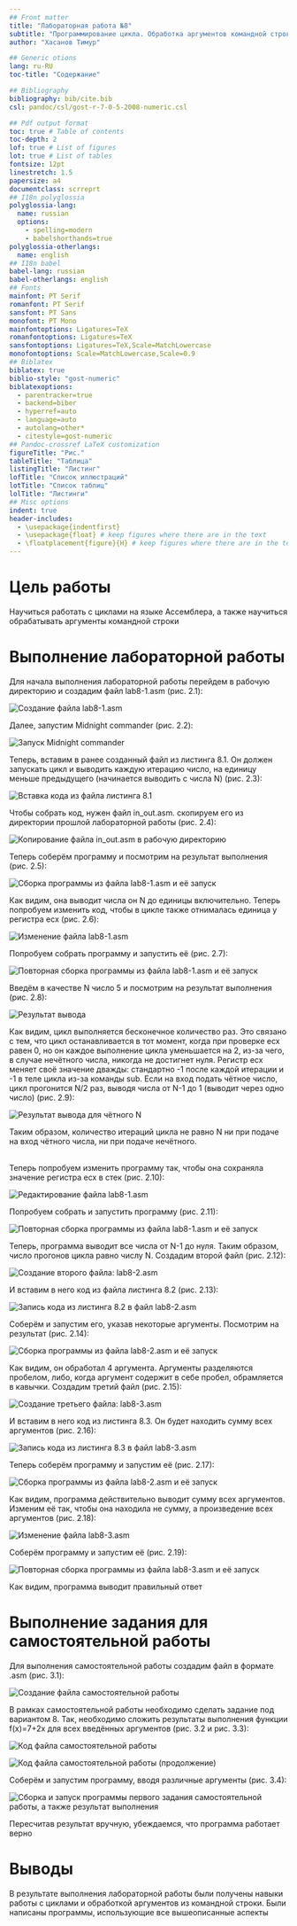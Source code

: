 ```yaml
---
## Front matter
title: "Лабораторная работа №8"
subtitle: "Программирование цикла. Обработка аргументов командной строки"
author: "Хасанов Тимур"

## Generic otions
lang: ru-RU
toc-title: "Содержание"

## Bibliography
bibliography: bib/cite.bib
csl: pandoc/csl/gost-r-7-0-5-2008-numeric.csl

## Pdf output format
toc: true # Table of contents
toc-depth: 2
lof: true # List of figures
lot: true # List of tables
fontsize: 12pt
linestretch: 1.5
papersize: a4
documentclass: scrreprt
## I18n polyglossia
polyglossia-lang:
  name: russian
  options:
	- spelling=modern
	- babelshorthands=true
polyglossia-otherlangs:
  name: english
## I18n babel
babel-lang: russian
babel-otherlangs: english
## Fonts
mainfont: PT Serif
romanfont: PT Serif
sansfont: PT Sans
monofont: PT Mono
mainfontoptions: Ligatures=TeX
romanfontoptions: Ligatures=TeX
sansfontoptions: Ligatures=TeX,Scale=MatchLowercase
monofontoptions: Scale=MatchLowercase,Scale=0.9
## Biblatex
biblatex: true
biblio-style: "gost-numeric"
biblatexoptions:
  - parentracker=true
  - backend=biber
  - hyperref=auto
  - language=auto
  - autolang=other*
  - citestyle=gost-numeric
## Pandoc-crossref LaTeX customization
figureTitle: "Рис."
tableTitle: "Таблица"
listingTitle: "Листинг"
lofTitle: "Список иллюстраций"
lotTitle: "Список таблиц"
lolTitle: "Листинги"
## Misc options
indent: true
header-includes:
  - \usepackage{indentfirst}
  - \usepackage{float} # keep figures where there are in the text
  - \floatplacement{figure}{H} # keep figures where there are in the text
---
```


# Цель работы

Научиться работать с циклами на языке Ассемблера, а также научиться обрабатывать аргументы командной строки

# Выполнение лабораторной работы

Для начала выполнения лабораторной работы перейдем в рабочую директорию и создадим файл lab8-1.asm (рис. 2.1):

![Создание файла lab8-1.asm](https://github.com/tihasanov/-study_2023-2024_arh-pc/blob/master/labs/lab08/report/image/8.1.png?raw=true)

Далее, запустим Midnight commander (рис. 2.2):

![Запуск Midnight commander](https://github.com/tihasanov/-study_2023-2024_arh-pc/blob/master/labs/lab08/report/image/8.2.png?raw=true)

Теперь, вставим в ранее созданный файл из листинга 8.1. Он должен запускать цикл и выводить каждую итерацию число, на единицу меньше предыдущего (начинается выводить с числа N) (рис. 2.3):

![Вставка кода из файла листинга 8.1](https://github.com/tihasanov/-study_2023-2024_arh-pc/blob/master/labs/lab08/report/image/8.3.png?raw=true)

Чтобы собрать код, нужен файл in_out.asm. скопируем его из директории прошлой лабораторной работы (рис. 2.4):

![Копирование файла in_out.asm в рабочую директорию](https://github.com/tihasanov/-study_2023-2024_arh-pc/blob/master/labs/lab08/report/image/8.4.png?raw=true)

Теперь соберём программу и посмотрим на результат выполнения (рис. 2.5):

![Сборка программы из файла lab8-1.asm и её запуск](https://github.com/tihasanov/-study_2023-2024_arh-pc/blob/master/labs/lab08/report/image/8.5.png?raw=true)

Как видим, она выводит числа он N до единицы включительно. Теперь попробуем изменить код, чтобы в цикле также отнималась единица у регистра ecx (рис. 2.6):

![Изменение файла lab8-1.asm](https://github.com/tihasanov/-study_2023-2024_arh-pc/blob/master/labs/lab08/report/image/8.6.png?raw=true)

Попробуем собрать программу и запустить её (рис. 2.7):

![Повторная сборка программы из файла lab8-1.asm и её запуск](https://github.com/tihasanov/-study_2023-2024_arh-pc/blob/master/labs/lab08/report/image/8.7.png?raw=true)

Введём в качестве N число 5 и посмотрим на результат выполнения (рис. 2.8):

![Результат вывода](https://github.com/tihasanov/-study_2023-2024_arh-pc/blob/master/labs/lab08/report/image/8.8.png?raw=true)

Как видим, цикл выполняется бесконечное количество раз. Это связано с тем, что цикл останавливается в тот момент, когда при проверке ecx равен 0, но он каждое выполнение цикла уменьшается на 2, из-за чего, в случае нечётного числа, никогда не достигнет нуля. Регистр ecx меняет своё значение дважды: стандартно -1 после каждой итерации и -1 в теле цикла из-за команды sub. Если на вход подать чётное число, цикл прогонится N/2 раз, выводя числа от N-1 до 1 (выводит через одно число) (рис. 2.9):

![Результат вывода для чётного N](https://github.com/tihasanov/-study_2023-2024_arh-pc/blob/master/labs/lab08/report/image/8.9.png?raw=true)

Таким образом, количество итераций цикла не равно N ни при подаче на вход чётного числа, ни при подаче нечётного.

<p><br>Теперь попробуем изменить программу так, чтобы она сохраняла значение регистра ecx в стек (рис. 2.10):

![Редактирование файла lab8-1.asm](https://github.com/tihasanov/-study_2023-2024_arh-pc/blob/master/labs/lab08/report/image/8.10.png?raw=true)

Попробуем собрать и запустить программу (рис. 2.11):

![Повторная сборка программы из файла lab8-1.asm и её запуск](https://github.com/tihasanov/-study_2023-2024_arh-pc/blob/master/labs/lab08/report/image/8.11.png?raw=true)

Теперь, программа выводит все числа от N-1 до нуля. Таким образом, число прогонов цикла равно числу N. Создадим второй файл (рис. 2.12):

![Создание второго файла: lab8-2.asm](https://github.com/tihasanov/-study_2023-2024_arh-pc/blob/master/labs/lab08/report/image/8.12.png?raw=true)

И вставим в него код из файла листинга 8.2 (рис. 2.13):

![Запись кода из листинга 8.2 в файл lab8-2.asm](https://github.com/tihasanov/-study_2023-2024_arh-pc/blob/master/labs/lab08/report/image/8.13.png?raw=true)

Соберём и запустим его, указав некоторые аргументы. Посмотрим на результат (рис. 2.14):

![Сборка программы из файла lab8-2.asm и её запуск](https://github.com/tihasanov/-study_2023-2024_arh-pc/blob/master/labs/lab08/report/image/8.14.png?raw=true)

Как видим, он обработал 4 аргумента. Аргументы разделяются пробелом, либо, когда аргумент содержит в себе пробел, обрамляется в кавычки. Создадим третий файл (рис. 2.15):

![Создание третьего файла: lab8-3.asm](https://github.com/tihasanov/-study_2023-2024_arh-pc/blob/master/labs/lab08/report/image/8.15.png?raw=true)

И вставим в него код из листинга 8.3. Он будет находить сумму всех аргументов (рис. 2.16):

![Запись кода из листинга 8.3 в файл lab8-3.asm](https://github.com/tihasanov/-study_2023-2024_arh-pc/blob/master/labs/lab08/report/image/8.16.png?raw=true)

Теперь соберём программу и запустим её (рис. 2.17):

![Сборка программы из файла lab8-2.asm и её запуск](https://github.com/tihasanov/-study_2023-2024_arh-pc/blob/master/labs/lab08/report/image/8.17.png?raw=true)

Как видим, программа действительно выводит сумму всех аргументов. Изменим её так, чтобы она находила не сумму, а произведение всех аргументов (рис. 2.18):

![Изменение файла lab8-3.asm](https://github.com/tihasanov/-study_2023-2024_arh-pc/blob/master/labs/lab08/report/image/8.18.png?raw=true)

Соберём программу и запустим её (рис. 2.19):

![Повторная сборка программы из файла lab8-3.asm и её запуск](https://github.com/tihasanov/-study_2023-2024_arh-pc/blob/master/labs/lab08/report/image/8.19.png?raw=true)

Как видим, программа выводит правильный ответ

# Выполнение задания для самостоятельной работы

Для выполнения самостоятельной работы создадим файл в формате .asm (рис. 3.1):

![Создание файла самостоятельной работы](https://github.com/tihasanov/-study_2023-2024_arh-pc/blob/master/labs/lab08/report/image/8.20.png?raw=true)

В рамках самостоятельной работы необходимо сделать задание под вариантом 8. Так, необходимо сложить результаты выполнения функции f(x)=7+2x для всех введённых аргументов (рис. 3.2 и рис. 3.3):

![Код файла самостоятельной работы](https://github.com/tihasanov/-study_2023-2024_arh-pc/blob/master/labs/lab08/report/image/8.21.png?raw=true)

![Код файла самостоятельной работы (продолжение)](https://github.com/tihasanov/-study_2023-2024_arh-pc/blob/master/labs/lab08/report/image/8.22.png?raw=true)

Соберём и запустим программу, вводя различные аргументы (рис. 3.4):

![Сборка и запуск программы первого задания самостоятельной работы, а также результат выполнения](https://github.com/tihasanov/-study_2023-2024_arh-pc/blob/master/labs/lab08/report/image/8.23.png?raw=true)

Пересчитав результат вручную, убеждаемся, что программа работает верно

# Выводы

В результате выполнения лабораторной работы были получены навыки работы с циклами и обработкой аргументов из командной строки. Были написаны программы, использующие все вышеописанные аспекты
